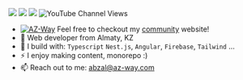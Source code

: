 [<img src="https://img.shields.io/badge/github-%2312100E.svg?&style=for-the-badge&logo=github&logoColor=white&color=black" />](https://github.com/abzalkhairullaluy)
[<img src="https://img.shields.io/badge/instagram-%2312100E.svg?&style=for-the-badge&logo=instagram&color=405DE6" />](https://instagram.com/az.way.notes) 
[<img src="https://img.shields.io/badge/youtube-%230077B5.svg?&style=for-the-badge&logo=youtube&logoColor=white&color=FF0000" />](https://www.youtube.com/channel/UCtW95DSAa04kqLAGL19szXQ)
![YouTube Channel Views](https://img.shields.io/youtube/channel/views/UCtW95DSAa04kqLAGL19szXQ)

- [![AZ-Way](https://az-way.com/assets/favicon-16x16.png)](https://az-way.com/) 
Feel free to checkout my [community](https://az-way.com/) website!
- 🏢 Web developer from Almaty, KZ
- 🧰 I build with: `Typescript` `Nest.js`, `Angular`, `Firebase`, `Tailwind` ...
- ⚡ I enjoy making content, monorepo :)
- 📫 Reach out to me: abzal@az-way.com
